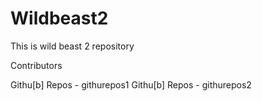 # Wildbeast2

This is wild beast 2 repository


Contributors

Githu[b] Repos - githurepos1
Githu[b] Repos - githurepos2
